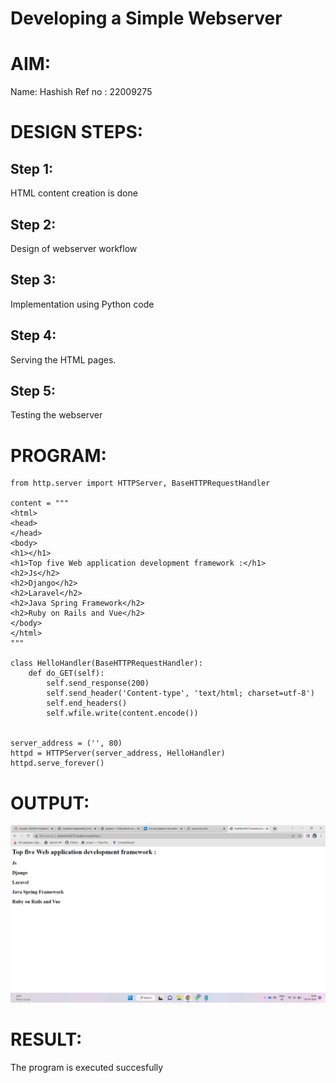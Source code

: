 # Developing a Simple Webserver

# AIM:

Name: Hashish
Ref no : 22009275

# DESIGN STEPS:

## Step 1:

HTML content creation is done

## Step 2:

Design of webserver workflow

## Step 3:

Implementation using Python code

## Step 4:

Serving the HTML pages.

## Step 5:

Testing the webserver

# PROGRAM:
```
from http.server import HTTPServer, BaseHTTPRequestHandler

content = """
<html>
<head>
</head>
<body>
<h1></h1>
<h1>Top five Web application development framework :</h1>
<h2>Js</h2>
<h2>Django</h2>
<h2>Laravel</h2>
<h2>Java Spring Framework</h2>
<h2>Ruby on Rails and Vue</h2>
</body>
</html>
"""

class HelloHandler(BaseHTTPRequestHandler):
    def do_GET(self):
        self.send_response(200)
        self.send_header('Content-type', 'text/html; charset=utf-8')
        self.end_headers()
        self.wfile.write(content.encode())


server_address = ('', 80)
httpd = HTTPServer(server_address, HelloHandler)
httpd.serve_forever()
```

# OUTPUT:
![image](output.png)

# RESULT:

The program is executed succesfully
